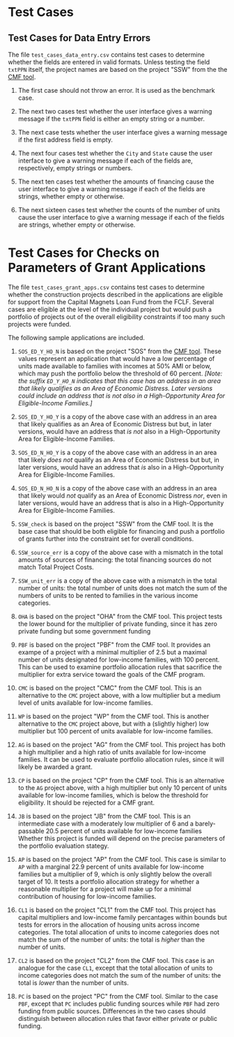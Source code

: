 # Test Cases

## Test Cases for Data Entry Errors

The file ```test_cases_data_entry.csv``` contains test cases 
to determine whether the fields are entered in valid formats. 
Unless testing the field ```txtPPN``` itself,
the project names are based on the project "SSW" 
from the the [CMF tool](https://docs.google.com/spreadsheets/d/1qOzzP9Gyhl86o2OPK1iCVCdhrFu_WRgF/edit#gid=2102603070). 

1. The first case should not throw an error. It is used as the benchmark case.

1. The next two cases test whether the user interface 
gives a warning message if the ```txtPPN``` 
field is either an empty string or a number. 

1. The next case tests whether the user interface 
gives a warning message if the first address field is empty. 

1. The next four cases test whether 
the ```City``` and ```State``` 
cause the user interface to give a warning message 
if each of the fields are, respectively,
empty strings or numbers. 

1. The next ten cases test whether the 
amounts of financing 
cause the user interface to give a warning message 
if each of the fields are
strings, whether empty or otherwise. 

1. The next sixteen cases test whether the 
counts of the number of units
cause the user interface to give a warning message 
if each of the fields are
strings, whether empty or otherwise. 



# Test Cases for Checks on Parameters of Grant Applications

The file ```test_cases_grant_apps.csv``` contains test cases 
to determine whether the construction projects
described in the applications are eligible for support
from the Capital Magnets Loan Fund from the FCLF.
Several cases are eligible at the level of the individual project
but would push a portfolio of projects out of the overall eligibility
constraints if too many such projects were funded.

The following sample applications are included.

1. ```SOS_ED_Y_HO_N``` is based on the project "SOS" from the [CMF tool](https://docs.google.com/spreadsheets/d/1qOzzP9Gyhl86o2OPK1iCVCdhrFu_WRgF/edit#gid=2102603070). 
These values represent an application that would have a low
percentage of units made available to families with incomes at 50% AMI or below, 
which may push the portfolio below the threshold of 60 percent. *[Note: the suffix ```ED_Y_HO_N``` indicates that this case has an address in an area that likely qualifies as an Area of Economic Distress. Later versions could include an address that is not also in a High-Opportunity Area for Eligible-Income Families.]*

1. ```SOS_ED_Y_HO_Y``` is a copy of the above case 
with an address in an area that likely qualifies as an Area of Economic Distress but but, in later versions,
would have an address that *is not* also in a High-Opportunity Area for Eligible-Income Families.

1. ```SOS_ED_N_HO_Y``` is a copy of the above case 
with an address in an area that likely *does not*
qualify as an Area of Economic Distress but but, in later versions,
would have an address that *is* also in a High-Opportunity Area for Eligible-Income Families.

1. ```SOS_ED_N_HO_N``` is a copy of the above case 
with an address in an area that likely would *not*
qualify as an Area of Economic Distress *nor*, 
even in later versions,
would have an address that is also in a High-Opportunity Area for Eligible-Income Families.

1. ```SSW_check``` is based on the project "SSW" 
from the CMF tool. It is the base case that should 
be both eligible for financing and push a portfolio
of grants further into the constraint set for overall conditions. 

1. ```SSW_source_err``` is a copy of the above case 
with a mismatch in the total amounts of sources of financing: the total financing sources do not match 
Total Project Costs. 

1. ```SSW_unit_err``` is a copy of the above case 
with a mismatch in the total number of units:
the total number of units does not match the sum
of the numbers of units to be rented to families
in the various income categories. 

1. ```OHA``` is based on the project "OHA" 
from the CMF tool. 
  This project tests the lower bound for the multiplier of private funding, since it has zero private funding but some government funding

1. ```PBF``` is based on the project "PBF" 
from the CMF tool. 
  It provides an exampe of a project with a minimal multiplier of 2.5 but a maximal number of units designated for low-income families, with 100 percent. 
    This can be used to examine portfolio allocation rules
    that sacrifice the multiplier for extra service toward the goals of the CMF program.

1. ```CMC``` is based on the project "CMC" 
from the CMF tool. 
  This is an alternative to the ```CMC``` project above, with a low multiplier but a medium level of units available for low-income families. 

1. ```WP``` is based on the project "WP" 
from the CMF tool. 
  This is another alternative to the ```CMC``` project above, but with a (slightly higher) low multiplier but 100 percent of units available for low-income families. 

1. ```AG``` is based on the project "AG" 
from the CMF tool. 
  This project has both a high multiplier and a high ratio
  of units available for low-income families. 
  It can be used to evaluate portfolio allocation rules, 
  since it will likely be awarded a grant.

1. ```CP``` is based on the project "CP" 
from the CMF tool. 
This is an alternative to the ```AG``` project above, 
with a high multiplier but only 10 percent of units available for low-income families, which is below the threshold for
eligibility. It should be rejected for a CMF grant.

1. ```JB``` is based on the project "JB" 
from the CMF tool. 
This is an intermediate case with a moderately low multiplier
of 6 and a barely-passable 20.5 percent 
of units available for low-income families
  Whether this project is funded will depend on the precise parameters of the portfolio evaluation stategy. 

1. ```AP``` is based on the project "AP" 
from the CMF tool. 
This case is similar to ```AP```
with a marginal 22.9 percent 
of units available for low-income families
but a multiplier of 9, which is only slightly below
the overall target of 10. 
It tests a portfolio allocation strategy 
for whether a reasonable multiplier for a project 
will make up for a minimal contribution of housing 
for low-income families.

1. ```CL1``` is based on the project "CL1" 
from the CMF tool. 
This project has capital multipliers
and low-income family percantages within bounds
but tests for errors in the allocation of housing units
across income categories. The total allocation of units 
to income categories does not match the sum of the number of units: the total is *higher* than the number of units. 

1. ```CL2``` is based on the project "CL2" 
from the CMF tool. 
This case is an analogue for the case ```CL1```, 
except that the total allocation of units 
to income categories does not match the sum of the number of units: the total is *lower* than the number of units. 

1. ```PC``` is based on the project "PC" 
from the CMF tool. 
Similar to the case ```PBF```, except that ```PC```
includes public funding sources while ```PBF```
had zero funding from public sources. 
Differences in the two cases should distinguish between 
allocation rules that favor either private or public funding. 






